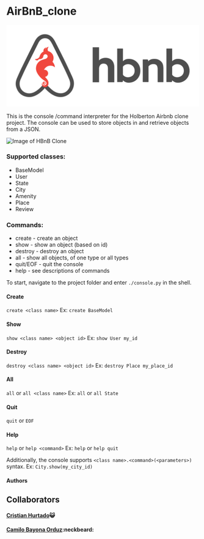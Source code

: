 # AirBnB_clone
![Image of HBnB Clone](https://github.com/cbayonao/AirBnB_clone/blob/master/hbnb_clone.png?raw=true)

This is the console /command interpreter for the Holberton Airbnb clone project. The console can be used to store objects in and retrieve objects from a JSON.

![Image of HBnB Clone](https://s3.amazonaws.com/intranet-projects-files/concepts/74/hbnb_step2.png)

### Supported classes:
* BaseModel
* User
* State
* City
* Amenity
* Place
* Review

### Commands:
* create - create an object
* show - show an object (based on id)
* destroy - destroy an object
* all - show all objects, of one type or all types
* quit/EOF - quit the console
* help - see descriptions of commands

To start, navigate to the project folder and enter `./console.py` in the shell.

#### Create
`create <class name>`
Ex:
`create BaseModel`

#### Show
`show <class name> <object id>`
Ex:
`show User my_id`

#### Destroy
`destroy <class name> <object id>`
Ex:
`destroy Place my_place_id`

#### All
`all` or `all <class name>`
Ex:
`all` or `all State`

#### Quit
`quit` or `EOF`

#### Help
`help` or `help <command>`
Ex:
`help` or `help quit`

Additionally, the console supports `<class name>.<command>(<parameters>)` syntax.
Ex:
`City.show(my_city_id)`

#### Authors

## Collaborators
#### [Cristian Hurtado](https://github.com/cristian0497):smiley_cat:

#### [Camilo Bayona Orduz](https://www.bayona.me/):neckbeard: